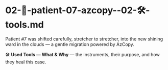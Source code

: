 # 02-🚚-patient-07-azcopy--02-🛠️-tools.md

Patient #7 was shifted carefully, stretcher to stretcher, into the new shining ward in the clouds — a gentle migration powered by AzCopy.

🛠️ **Used Tools — What & Why** — the instruments, their purpose, and how they heal this case.
